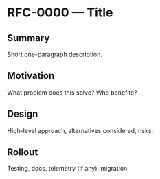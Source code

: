 # RFC-0000 — Title
## Summary
Short one-paragraph description.

## Motivation
What problem does this solve? Who benefits?

## Design
High-level approach, alternatives considered, risks.

## Rollout
Testing, docs, telemetry (if any), migration.
